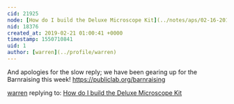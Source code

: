 ```yaml
---
cid: 21925
node: [How do I build the Deluxe Microscope Kit](../notes/aps/02-16-2019/how-do-i-build-the-deluxe-microscope-kit)
nid: 18376
created_at: 2019-02-21 01:00:41 +0000
timestamp: 1550710841
uid: 1
author: [warren](../profile/warren)
---
```


And apologies for the slow reply; we have been gearing up for the Barnraising this week! https://publiclab.org/barnraising

[warren](../profile/warren) replying to: [How do I build the Deluxe Microscope Kit](../notes/aps/02-16-2019/how-do-i-build-the-deluxe-microscope-kit)

